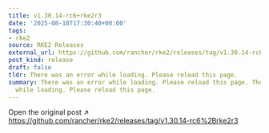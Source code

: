 ```yaml
---
title: v1.30.14-rc6+rke2r3
date: '2025-08-18T17:30:40+00:00'
tags:
- rke2
source: RKE2 Releases
external_url: https://github.com/rancher/rke2/releases/tag/v1.30.14-rc6%2Brke2r3
post_kind: release
draft: false
tldr: There was an error while loading. Please reload this page.
summary: There was an error while loading. Please reload this page. There was an error
  while loading. Please reload this page.
---
```

Open the original post ↗ https://github.com/rancher/rke2/releases/tag/v1.30.14-rc6%2Brke2r3
